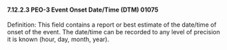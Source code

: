 #### 7.12.2.3 PEO-3 Event Onset Date/Time (DTM) 01075

Definition: This field contains a report or best estimate of the date/time of onset of the event. The date/time can be recorded to any level of precision it is known (hour, day, month, year).
